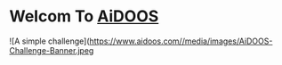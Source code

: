 # Welcom To [AiDOOS](www.aidoos.com)
![A simple challenge](https://www.aidoos.com//media/images/AiDOOS-Challenge-Banner.jpeg
